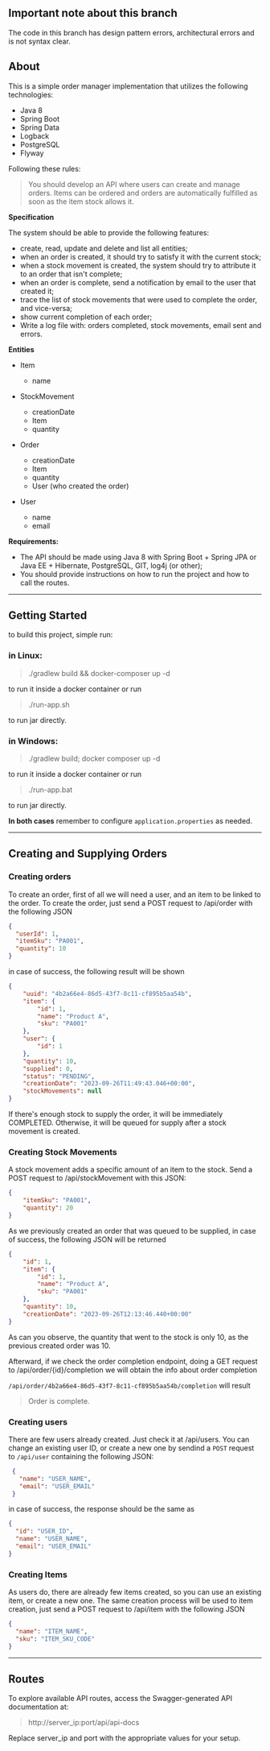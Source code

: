 ## Important note about this branch

The code in this branch has design pattern errors, architectural errors and is not syntax clear.

## About

This is a simple order manager implementation that utilizes the 
following technologies:

* Java 8
* Spring Boot
* Spring Data
* Logback
* PostgreSQL
* Flyway

Following these rules: 

> You should develop an API where users can create and manage orders. Items can be ordered and orders are automatically fulfilled as soon as the item stock allows it.

**Specification**

The system should be able to provide the following features:

- create, read, update and delete and list all entities;
- when an order is created, it should try to satisfy it with the current stock;
- when a stock movement is created, the system should try to attribute it to an order that isn't complete;
- when an order is complete, send a notification by email to the user that created it;
- trace the list of stock movements that were used to complete the order, and vice-versa;
- show current completion of each order;
- Write a log file with: orders completed, stock movements, email sent and errors.

**Entities**

- Item
  - name

- StockMovement
  - creationDate
  - Item
  - quantity

- Order
  - creationDate
  - Item
  - quantity
  - User (who created the order)

- User
  - name
  - email

**Requirements:**

- The API should be made using Java 8 with Spring Boot + Spring JPA or Java EE + Hibernate, PostgreSQL, GIT, log4j (or other);
- You should provide instructions on how to run the project and how to call the routes.


---

## Getting Started
to build this project, simple run:

### in Linux:
> ./gradlew build && docker-composer up -d

to run it inside a docker container or run 

> ./run-app.sh

to run jar directly.

### in Windows:
> ./gradlew build; docker composer up -d

to run it inside a docker container or run

> ./run-app.bat

to run jar directly.

**In both cases** remember to configure `application.properties` as needed.

---

## Creating and Supplying Orders

### Creating orders
To create an order, first of all we will need a user, and an item to be linked
to the order. To create the order, just send a POST request to /api/order with the
following JSON

```json
{
  "userId": 1,
  "itemSku": "PA001",
  "quantity": 10
}
``` 

in case of success, the following result will be shown

```json
{
    "uuid": "4b2a66e4-86d5-43f7-8c11-cf895b5aa54b",
    "item": {
        "id": 1,
        "name": "Product A",
        "sku": "PA001"
    },
    "user": {
        "id": 1
    },
    "quantity": 10,
    "supplied": 0,
    "status": "PENDING",
    "creationDate": "2023-09-26T11:49:43.046+00:00",
    "stockMovements": null
}
```

If there's enough stock to supply the order, it will be immediately COMPLETED. Otherwise, 
it will be queued for supply after a stock movement is created.

### Creating Stock Movements

A stock movement adds a specific amount of an item to the stock. Send a POST request to
/api/stockMovement with this JSON:

```json
{
    "itemSku": "PA001",
    "quantity": 20
}
```

As we previously created an order that was queued to be supplied, in case of success, the
following JSON will be returned

```json
{
    "id": 1,
    "item": {
        "id": 1,
        "name": "Product A",
        "sku": "PA001"
    },
    "quantity": 10,
    "creationDate": "2023-09-26T12:13:46.440+00:00"
}
```

As can you observe, the quantity that went to the stock is only 10, as the previous created order
was 10.

Afterward, if we check the order completion endpoint, doing a GET request to /api/order/{id}/completion
we will obtain the info about order completion

``
/api/order/4b2a66e4-86d5-43f7-8c11-cf895b5aa54b/completion
``
will result
> Order is complete.

### Creating users
There are few users already created. Just check it at /api/users. 
You can change an existing user ID, or create a new one by sendind a 
<code>POST</code> request to `/api/user` containing the following JSON:

```json
 {
   "name": "USER_NAME",
   "email": "USER_EMAIL"
 }
```

in case of success, the response should be the same as 
```json
{
  "id": "USER_ID",
  "name": "USER_NAME",
  "email": "USER_EMAIL"
}
```

### Creating Items
As users do, there are already few items created, so you can use an existing item,
or create a new one. The same creation process will be used to item creation, just send a POST request to 
/api/item with the following JSON

```json
{
  "name": "ITEM_NAME",
  "sku": "ITEM_SKU_CODE"
}
```

---
## Routes

To explore available API routes, access the Swagger-generated API documentation at: 

> http://server_ip:port/api/api-docs

Replace server_ip and port with the appropriate values for your setup.
